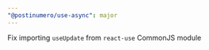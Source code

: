 ```yaml
---
"@postinumero/use-async": major
---
```


Fix importing `useUpdate` from `react-use` CommonJS module
